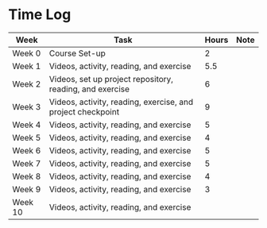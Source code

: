 # Time Log

| Week | Task | Hours| Note |
|------|------|------|------|
| Week 0 | Course Set-up| 2 | 
| Week 1 | Videos, activity, reading, and exercise | 5.5 |
| Week 2 | Videos, set up project repository, reading, and exercise| 6 | 
| Week 3 | Videos, activity, reading, exercise, and project checkpoint| 9 | 
| Week 4 | Videos, activity, reading, and exercise| 5 | 
| Week 5 | Videos, activity, reading, and exercise| 4 | 
| Week 6 | Videos, activity, reading, and exercise| 5| 
| Week 7 | Videos, activity, reading, and exercise| 5|
| Week 8 | Videos, activity, reading, and exercise| 4|  
| Week 9 | Videos, activity, reading, and exercise| 3| 
| Week 10 | Videos, activity, reading, and exercise| | 



